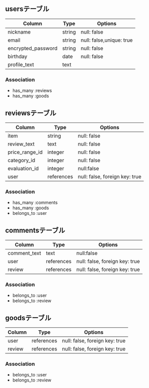 ## usersテーブル
|Column|Type|Options|
|------|----|-------|
|nickname|string|null: false|
|email|string|null: false,unique: true|
|encrypted_password|string|null: false|
|birthday|date|null: false|
|profile_text|text||

### Association
* has_many :reviews
* has_many :goods

## reviewsテーブル
|Column|Type|Options|
|------|----|-------|
|item|string|null: false|
|review_text|text|null: false|
|price_range_id|integer|null: false|
|category_id|integer|null: false|
|evaluation_id|integer|null:false|
|user|references|null: false, foreign key: true|

### Association
* has_many :comments
* has_many :goods
* belongs_to :user

## commentsテーブル
|Column|Type|Options|
|------|----|-------|
|comment_text|text|null:false|
|user|references|null: false, foreign key: true|
|review|references|null: false, foreign key: true|

### Association
* belongs_to :user
* belongs_to :review

## goodsテーブル
|Column|Type|Options|
|------|----|-------|
|user|references|null: false, foreign key: true|
|review|references|null: false, foreign key: true|

### Association
* belongs_to :user
* belongs_to :review